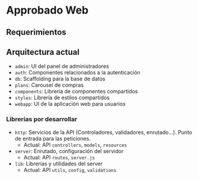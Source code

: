 # Approbado Web

## Requerimientos

## Arquitectura actual

- `admin`: UI del panel de administradores
- `auth`: Componentes relacionados a la autenticación
- `db`: Scaffolding para la base de datos
- `plans`: Carousel de compras
- `components`: Librería de componentes compartidos
- `styles`: Librería de estilos compartidos
- `webapp`: UI de la aplicación web para usuarios

### Librerías por desarrollar
- `http`: Servicios de la API (Controladores, validadores, enrutado...). Punto de entrada para las peticiones.
    - Actual: API `controllers`, `models`, `resources`
- `server`: Enrutado, configuración del servidor
    - Actual: API `routes`, `server.js`
- `lib`: Librerías y utilidades del server
    - Actual: API `utils`, `config`, `validations`
